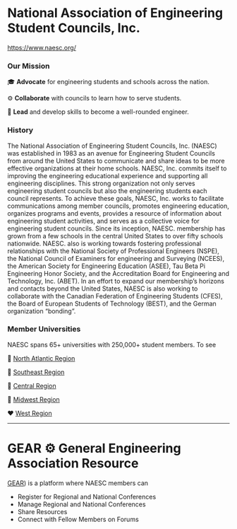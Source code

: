 # National Association of Engineering Student Councils, Inc.

https://www.naesc.org/

### Our Mission

:mortar_board: **Advocate** for engineering students and schools across the nation.

:gear: **Collaborate** with councils to learn how to serve students.

:brain: **Lead** and develop skills to become a well-rounded engineer.

### History

The National Association of Engineering Student Councils, Inc. (NAESC) was established in 1983 as an avenue for Engineering Student Councils from around the United States to communicate and share ideas to be more effective organizations at their home schools. NAESC, Inc. commits itself to improving the engineering educational experience and supporting all engineering disciplines. This strong organization not only serves engineering student councils but also the engineering students each council represents. To achieve these goals, NAESC, Inc. works to facilitate communications among member councils, promotes engineering education, organizes programs and events, provides a resource of information about engineering student activities, and serves as a collective voice for engineering student councils. Since its inception, NAESC. membership has grown from a few schools in the central United States to over fifty schools nationwide. NAESC. also is working towards fostering professional relationships with the National Society of Professional Engineers (NSPE), the National Council of Examiners for engineering and Surveying (NCEES), the American Society for Engineering Education (ASEE), Tau Beta Pi Engineering Honor Society, and the Accreditation Board for Engineering and Technology, Inc. (ABET). In an effort to expand our membership’s horizons and contacts beyond the United States, NAESC is also working to collaborate with the Canadian Federation of Engineering Students (CFES), the Board of European Students of Technology (BEST), and the German organization “bonding”.

### Member Universities

NAESC spans 65+ universities with 250,000+ student members. To see

:orange_heart: [North Atlantic Region](https://www.naesc.org/north-atlantic)

:blue_heart: [Southeast Region](https://www.naesc.org/southeast)

:green_heart: [Central Region](https://www.naesc.org/central)

:purple_heart: [Midwest Region](https://www.naesc.org/midwest)

:heart: [West Region](https://www.naesc.org/west)

* * *

# GEAR :gear: General Engineering Association Resource

[GEAR](members.naesc.org)) is a platform where NAESC members can

+ Register for Regional and National Conferences
+ Manage Regional and National Conferences
+ Share Resources
+ Connect with Fellow Members on Forums

